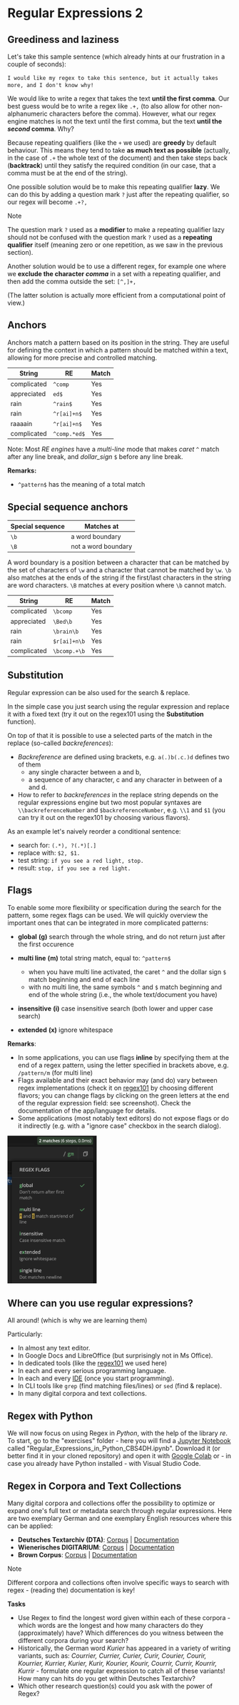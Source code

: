 # Regular Expressions 2

## Greediness and laziness

Let's take this sample sentence (which already hints at our frustration in a couple of seconds):

```
I would like my regex to take this sentence, but it actually takes more, and I don't know why!
```

We would like to write a regex that takes the text **until the first comma**. Our best guess would be to write a regex like `.+,` (to also allow for other non-alphanumeric characters before the comma). However, what our regex engine matches is not the text until the first comma, but the text **until the *second* comma**. Why?

Because repeating qualifiers (like the `+` we used) are **greedy** by default behaviour. This means they tend to take **as much text as possible** (actually, in the case of `.+` the whole text of the document) and then take steps back (**backtrack**) until they satisfy the required condition (in our case, that a comma must be at the end of the string).

One possible solution would be to make this repeating qualifier **lazy**. We can do this by adding a question mark `?` just after the repeating qualifier, so our regex will become `.+?,`

> [!NOTE]
>
> The question mark `?` used as a **modifier** to make a repeating qualifier lazy should not be confused with the question mark `?` used as a **repeating qualifier** itself (meaning zero or one repetition, as we saw in the previous section).

Another solution would be to use a different regex, for example one where we **exclude the character *comma*** in a set with a repeating qualifier, and then add the comma outside the set: `[^,]+,`

(The latter solution is actually more efficient from a computational point of view.)

## Anchors

Anchors match a pattern based on its position in the string. They are useful for defining the context in which a pattern should be matched within a text, allowing for more precise and controlled matching.<br>


<!-- #### Examples:

| String | RE | Match |
| --- | --- | --- |
| complicated | `^comp` | Yes |
| appreciated | `ed$` | Yes |
| rain | `^rain$` | Yes |
| rain | `^r[ai]+n$` | Yes |
| complicated | `^comp.*ed$` | Yes |

### Special sequence anchors

| Special sequence |  Matches at |
| --- | --- |
| `\b` | a word boundary |
| `\B` | not a word boundary |

A word boundary is a position between a character that can be matched by the set of characters of `\w` and a character that cannot be matched by `\w`. `\b` also matches at the ends of the string if the first/last characters in the string are word characters. `\B` matches at every position where `\b` cannot match.

| String | RE | Match |
| --- | --- | --- |
| complicated | `\bcomp` | Yes |
| appreciated | `\Bed\b` | Yes |
| rain | `\brain\b` | Yes |
| rain | `$r[ai]+n\b` | Yes |
| complicated | `\bcomp.+\b` | Yes | -->


| String      | RE           | Match |
| ----------- | ------------ | ----- |
| complicated | `^comp`      | Yes   |
| appreciated | `ed$`        | Yes   |
| rain        | `^rain$`     | Yes   |
| rain        | `^r[ai]+n$`  | Yes   |
| raaaain     | `^r[ai]+n$`  | Yes   |
| complicated | `^comp.*ed$` | Yes   |


Note: Most _RE engines_ have a _multi-line_ mode that makes _caret_ `^` match after any line break, and _dollar_sign_ `$` before any line break.

**Remarks:**

- `^pattern$` has the meaning of a total match

## Special sequence anchors

| Special sequence | Matches at          |
| ---------------- | ------------------- |
| `\b`             | a word boundary     |
| `\B`             | not a word boundary |

A word boundary is a position between a character that can be matched by the set of characters of `\w` and a character that cannot be matched by `\w`. `\b` also matches at the ends of the string if the first/last characters in the string are word characters. `\B` matches at every position where `\b` cannot match.

| String      | RE           | Match |
| ----------- | ------------ | ----- |
| complicated | `\bcomp`     | Yes   |
| appreciated | `\Bed\b`     | Yes   |
| rain        | `\brain\b`   | Yes   |
| rain        | `$r[ai]+n\b` | Yes   |
| complicated | `\bcomp.+\b` | Yes   |

## Substitution

Regular expression can be also used for the search & replace.

In the simple case you just search using the regular expression and replace it with a fixed text (try it out on the regex101 using the **Substitution** function).

On top of that it is possible to use a selected parts of the match in the replace (so-called _backreferences_):

- _Backreference_ are defined using brackets, e.g. `a(.)b(.c.)d` defines two of them
  - any single character between a and b,
  - a sequence of any character, c and any character in between of a and d.
- How to refer to _backreferences_ in the replace string depends on the regular expressions engine but two most popular syntaxes are `\\backreferenceNumber` and `$backreferenceNumber`, e.g. `\\1` and `$1` (you can try it out on the regex101 by choosing various flavors).

As an example let's naively reorder a conditional sentence:

- search for: `(.*), ?(.*)[.]`
- replace with: `$2, $1.`
- test string: `if you see a red light, stop.`
- result: `stop, if you see a red light.`

## Flags

To enable some more flexibility or specification during the search for the pattern, some regex flags can be used. We will quickly overview the important ones that can be integrated in more complicated patterns:

- **global** **(g)** search through the whole string, and do not return just after the first occurence
- **multi line** **(m)** total string match, equal to: `^pattern$`
  - when you have multi line activated, the caret `^` and the dollar sign `$` match beginning and end of each line
  - with no multi line, the same symbols `^` and `$` match beginning and end of the whole string (i.e., the whole text/document you have)

- **insensitive** **(i)** case insensitive search (both lower and upper case search)
- **extended** **(x)** ignore whitespace

**Remarks**:

- In some applications, you can use flags **inline** by specifying them at the end of a regex pattern, using the letter specified in brackets above, e.g. `/pattern/m` (for multi line)
- Flags available and their exact behavior may (and do) vary between regex implementations (check it on [regex101](https://regex101.com) by choosing different flavors; you can change flags by clicking on the green letters at the end of the regular expression field: see screenshot). Check the documentation of the app/language for details.
- Some applications (most notably text editors) do not expose flags or do it indirectly (e.g. with a "ignore case" checkbox in the search dialog).

<img src="images/regex_flags.png" alt="regex_flags" width="200" />

## Where can you use regular expressions?

All around! (which is why we are learning them)

Particularly:

- In almost any text editor.
- In Google Docs and LibreOffice (but surprisingly not in Ms Office).
- In dedicated tools (like the [regex101](https://regex101.com/) we used here)
- In each and every serious programming language.
- In each and every [IDE](https://en.wikipedia.org/wiki/Integrated_development_environment) (once you start programming).
- In CLI tools like `grep` (find matching files/lines) or `sed` (find & replace).
- In many digital corpora and text collections.

## Regex with Python

We will now focus on using Regex in _Python_, with the help of the library _re_. 
To start, go to the "exercises" folder - here you will find a [Jupyter Notebook](https://jupyter.org/) called "Regular_Expressions_in_Python_CBS4DH.ipynb".
Download it (or better find it in your cloned repository) and open it with [Google Colab](https://colab.google/) or - in case you already have Python installed - with Visual Studio Code.

## Regex in Corpora and Text Collections

Many digital corpora and collections offer the possibility to optimize or expand one's full text or metadata search through regular expressions. Here are two exemplary German and one exemplary English resources where this can be applied:

- **Deutsches Textarchiv (DTA)**: [Corpus](https://www.deutschestextarchiv.de/) | [Documentation](https://www.deutschestextarchiv.de/doku/DDC-suche_hilfe#suche_mit_regul)
- **Wienerisches DIGITARIUM**: [Corpus](https://digitarium-app.acdh.oeaw.ac.at/) | [Documentation](https://digitarium-app.acdh.oeaw.ac.at/search.html?id=jg17xx)
- **Brown Corpus**: [Corpus](https://app.sketchengine.eu/#dashboard?corpname=preloaded%2Fbrown_1) | [Documentation](https://www.sketchengine.eu/quick-start-guide/concordance-lesson/)

> [!NOTE]
> Different corpora and collections often involve specific ways to search with regex - (reading the) documentation is key!

**Tasks**

- Use Regex to find the longest word given within each of these corpora - which words are the longest and how many characters do they (approximately) have? Which differences do you witness between the different corpora during your search?
- Historically, the German word _Kurier_ has appeared in a variety of writing variants, such as: _Courrier, Currier, Curier, Curir, Courier, Courir, Kourrier, Kurrier, Kurier, Kurir, Kourier, Kourir, Courrir, Currir, Kourrir, Kurrir_ - formulate one regular expression to catch all of these variants! How many can hits do you get within Deutsches Textarchiv?
- Which other research question(s) could you ask with the power of Regex?

<!--

## More ambitious task

If we still have time, we can try to convert a Wikipedia's "year overview" to a spreadsheet (a CSV file).

* Open https://de.wikipedia.org/wiki/2011 . As you can see it's a large page describing what happened in 2011. The information is grouped in various ways: by country, by date or by topic.
* Let's try to choose one grouping and:
  * Extract it from the whole content
  * Split it into single records looking as `"header","content"` (header will be a country for grouping by country, date for grouping by date, etc.), e.g.
    ```
    "2. Januar","Ein Erdbeben der Stärke 7,1 erschüttert Chile."
    "5. Januar","Ein Erdbeben der Stärke 5,4 verursacht im Iran einige Schäden. Es gab 16 Verletzte."
    (...)
    ```
    This is a so-called CSV format which can be easily opened in a spreadsheet app (e.g. Ms Excel).
* To make our lives easier let's work with the [source code](https://de.wikipedia.org/w/index.php?title=2011&action=edit) of the page. Just copy it to any application you like (your favourite text editor or the regex101 or whatever) and try to search & replace it using regular expressions to get to the format mentioned in the previous point.
  * There is no single right result of this task and countless number of regular expressions leading to them. Just play around until you are satsified with the results.
  * It is a complex task so try to divide it into smaller steps, e.g.
    * Start with extracting the part of the whole document you are interested in (note that extracting is the same as "removing the other parts").
    * Then find a way to match the whole "record".
    * Finally try to split each record into header and content.
-->
